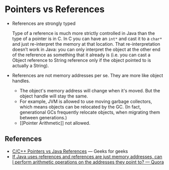 # Pointers vs References

- References are strongly typed

    Type of a reference is much more strictly controlled in Java than the type of a pointer is in C. In C you can have an `int*` and cast it to a `char*` and just re-interpret the memory at that location. That re-interpretation doesn’t work in Java: you can only interpret the object at the other end of the reference as something that it already is (i.e. you can cast a Object reference to String reference only if the object pointed to is actually a String).

- References are not memory addresses per se. They are more like object handles.
  - The object's memory address will change when it's moved. But the object handle will stay the same.
  - For example, JVM is allowed to use moving garbage collectors, which means objects can be relocated by the GC. (In fact, generational GCs frequently relocate objects, when migrating them between generations.)
  - [[Pointer Arithmetic]] not allowed.

## References

- [C/C++ Pointers vs Java References](https://www.geeksforgeeks.org/is-there-any-concept-of-pointers-in-java/) — Geeks for geeks
- [If Java uses references and references are just memory addresses, can I perform arithmetic operations on the addresses they point to? — Quora](https://www.quora.com/If-Java-uses-references-and-references-are-just-memory-addresses-can-I-perform-arithmetic-operations-on-the-addresses-they-point-to)
